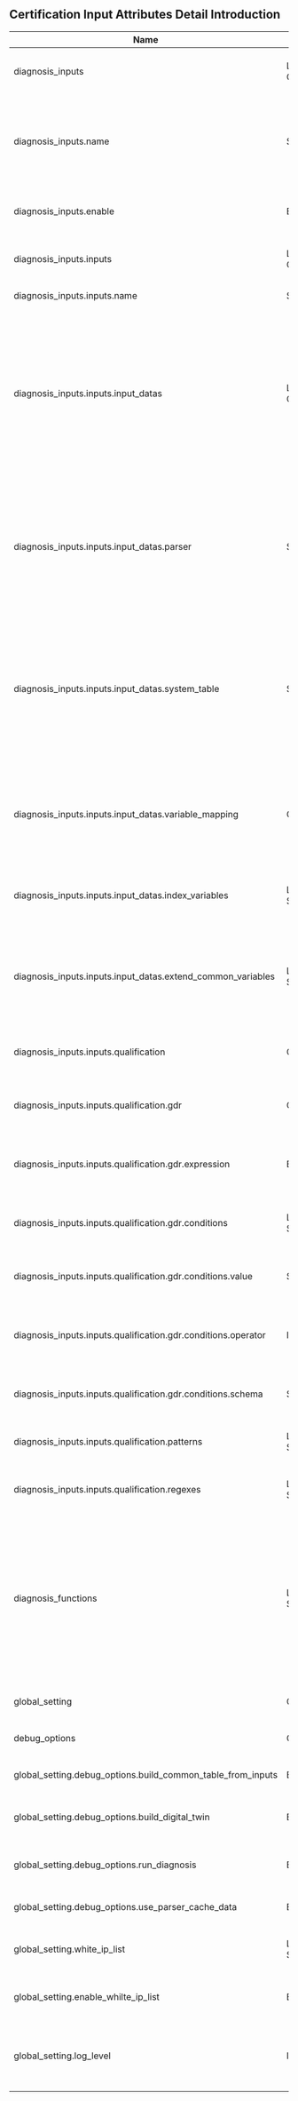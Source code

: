 ## Certification Input Attributes Detail Introduction

|Name|Type|Description|
| --- | --- | --- |
| diagnosis_inputs | List of Object | Define the entire data inputs for the entire following diagnosis process. |
| diagnosis_inputs.name | String | Represent the corresponding diagnosis function which will use the data as data source that defined by this diagnosis_inputs block in current plugin. |
| diagnosis_inputs.enable | Boolean | Represent whether this data input would be enabled in the current plugin. |
| diagnosis_inputs.inputs | List of Object | Define all detail information of required inputs for current data source retrieving. |
| diagnosis_inputs.inputs.name | String | Define a name for current input block |
| diagnosis_inputs.inputs.input_datas | List of Object | Represent detail parsers or system table information, define the mapping relationship between data source table and common report table.<br> ***Note:*** During one input_datas block, can only using parsers or only using system table as data source, parsers and system tables cannot both exist in one input_datas block.|
| diagnosis_inputs.inputs.input_datas.parser | String | Define all parsers  which will be considered as data source for current diagnosis function by using parser name. Use "/" as delimiter if muiltiple parsers will be considered. ***Note:*** if customer provide values for "parser" element, then "system_table" cannot be filled.|
| diagnosis_inputs.inputs.input_datas.system_table | String | Define one system table which will be considered as data source for current diagnosis function by using system table name. ***Note:*** only one system table can be defined in each input_datas, if customer provide values for "system_table" element, then "parser" cannot be filled.|
| diagnosis_inputs.inputs.input_datas.variable_mapping | Object | Define column relationships between parser table and common table. Note: the common table is the result data table which will be generated as diagnosis result per current inputs block. |
| diagnosis_inputs.inputs.input_datas.index_variables | List of String | Define the index rule of current common table specify the common table column title, support muilti-column.  |
|diagnosis_inputs.inputs.input_datas.extend_common_variables | List of String| List the columns which will be appended into common table as additional data from the parser or system table defined in "parsers" and "system_table" elements by column titles.|
| diagnosis_inputs.inputs.qualification | Object | Define the filters for all data which will be used in current daignosis function. |
| diagnosis_inputs.inputs.qualification.gdr | Object | Represent the GDR which will be considered as a filter for devices, e.g. vendor name, device type, etc. |
| diagnosis_inputs.inputs.qualification.gdr.expression | Boolean | Represent the logic relationship between each gdr_qulification conditions. (A AND B OR C AND D...) |
| diagnosis_inputs.inputs.qualification.gdr.conditions | List of String  | Represent which GDRs would be considered as conditions for qualification. ["vendor", "device_type", ...] |
| diagnosis_inputs.inputs.qualification.gdr.conditions.value | String | Define the value corresponding to the schema which inserted in current "condition". |
| diagnosis_inputs.inputs.qualification.gdr.conditions.operator | Integer | Define the operator of current condition. E.g. {subTypeName(schema) 4(operator) Cisco(value)} ==> {subTypeName = Cisco} |
| diagnosis_inputs.inputs.qualification.gdr.conditions.schema | String | Define current GDR key, check GDR management in tenant management page. |
| diagnosis_inputs.inputs.qualification.patterns | List of String | Represent the config patterns which will be considered as a filter for daignosis data. |
| diagnosis_inputs.inputs.qualification.regexes | List of String | Represent the regex rules which will be considered as a filter for diagnosis data. |
| diagnosis_functions | List of String | List all provided diagnosis functions for current platform certification plugin by diagnosis function name. All diagnosis functions will be triggered automatically when the plugin start to run. If customer desire to apply partial functions in current plugin, please comment out the functions which will be ignored. |
| global_setting | Object | Represent the global settings for current plugin  |
| debug_options | Object | Define the debug features of current diagnosis process. |
| global_setting.debug_options.build_common_table_from_inputs | Boolean | Represent whether build the common table base on customer inputs. |
| global_setting.debug_options.build_digital_twin | Boolean | Represent whether build the digital twin table base on customer inputs. |
| global_setting.debug_options.run_diagnosis | Boolean | Represent whether trigger the diagnosis process base on customer inputs. |
| global_setting.debug_options.use_parser_cache_data | Boolean | Represent whether trigger the entire plugin use parser cache data. |
| global_setting.white_ip_list | List of String | Represent all IPs that need to be ignored by the current plugin during plugin running. |
| global_setting.enable_whilte_ip_list | Boolean | Represent whether the customer needs to enable the white_ip_list feature. |
| global_setting.log_level | Integer | Represent the level that the customer wants to apply to the plugin running logs. (0: DEBUG, 1: INFO, 2: WARNING, 3: ERROR) |